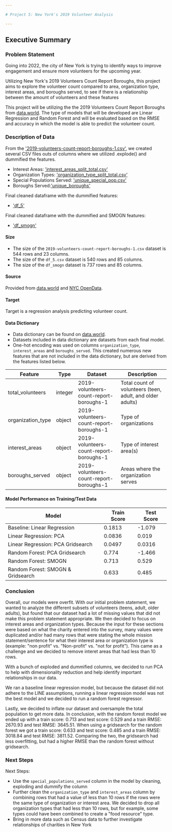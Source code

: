 ```yaml
--- 

# Project 5: New York's 2019 Volunteer Analysis

--- 
```


## Executive Summary


### Problem Statement

Going into 2022, the city of New York is trying to identify ways to improve engagement and ensure more volunteers for the upcoming year. 

Utilizing New York's 2019 Volunteers Count Report Boroughs, this project aims to explore the volunteer count compared to area, organization type, interest areas, and boroughs served, to see if there is a relationship between the amount of volunteers and these features

This project will be utilizing the the 2019 Volunteers Count Report Boroughs from [data.world](https://data.world/city-of-ny/yunp-vs8g/workspace/file?filename=2019-volunteers-count-report-boroughs-1.csv).
The type of models that will be developed are Linear Regression and Random Forest and will be evaluated based on the RMSE and accuracy in which the model is able to predict the volunteer count.

### Description of Data

From the ['2019-volunteers-count-report-boroughs-1.csv'](../datasets/2019-volunteers-count-report-boroughs-1.csv), we created several CSV files outs of columns where we utilized .explode() and dummified the features.

- Interest Areas: ['interest_areas_split_total.csv'](../datasets/interest_areas_split_total.csv)
- Organization Types: ['organization_type_split_total.csv'](../datasets/organization_type_split_total.csv)
- Special Populations Served: ['unique_special_pop.csv'](../datasets/unique_special_pop.csv)
- Boroughs Served:['unique_boroughs'](../datasets/unique_boroughs.csv)

Final cleaned dataframe with the dummified features:

- ['df_5'](../datasets/df_5.csv)

Final cleaned dataframe with the dummified and SMOGN features:
- ['df_smogn'](../datasets/df_smogn.csv)

#### Size
- The size of the `2019-volunteers-count-report-boroughs-1.csv` dataset is 544 rows and 23 columns.
- The size of the `df_5.csv` dataset is 540 rows and 85 columns.
- The size of the `df_smogn` dataset is 737 rows and 85 columns.

#### Source
Provided from [data.world](https://data.world/city-of-ny/yunp-vs8g/workspace/file?filename=2019-volunteers-count-report-boroughs-1.csv) and [NYC OpenData](https://data.cityofnewyork.us/Social-Services/2019-Volunteers-Count-Report-Neighborhoods/72r6-mtgs).

#### Target
Target is a regression analysis predicting volunteer count.

#### Data Dictionary
- Data dictionary can be found on [data.world](https://data.world/city-of-ny/yunp-vs8g/workspace/data-dictionary).
- Datasets included in data dictionary are datasets from each final model.
- One-hot encoding was used on columns `organization_type`, `interest_areas` and `boroughs_served`. This created numerous new features that are not included in the data dictionary, but are derived from the features listed below.

|Feature|Type|Dataset|Description|
|---|---|---|---|
|total_volunteers|integer|2019-volunteers-count-report-boroughs-1|Total count of volunteers (teen, adult, and older adults)|
|organization_type|object|2019-volunteers-count-report-boroughs-1|Type of organizations|
|interest_areas|object|2019-volunteers-count-report-boroughs-1|Type of interest area(s)|
|boroughs_served|object|2019-volunteers-count-report-boroughs-1|Areas where the organization serves|

#### Model Performance on Training/Test Data
|Model|Train Score|Test Score|
|---|---|---|
|Baseline: Linear Regression|0.1813|-1.079|
|Linear Regression: PCA|0.0836|0.019|
|Linear Regression: PCA Gridsearch|0.0497|0.0316|
|Random Forest: PCA Gridsearch|0.774|-1.466|
|Random Forest: SMOGN|0.713|0.529|
|Random Forest: SMOGN & Gridsearch|0.633|0.485|

### Conclusion
Overall, our models were overfit. With our initial problem statement, we wanted to analyze the different subsets of volunteers (teens, adult, older adults), but found that our dataset had a lot of missing values that did not make this problem statement appropriate. We then decided to focus on interest areas and organization types. Because the input for these sections were based on what the charity entered into the survey, many values were duplicated and/or had many rows that were stating the whole mission statement/sentence for what their interest area or organization type is (example: "non profit" vs. "Non-profit" vs. "not for profit"). This came as a challenge and we decided to remove interet areas that had less than 10 rows. 

With a bunch of exploded and dummified columns, we decided to run PCA to help with dimensionality reduction and help identify important relationships in our data.

We ran a baseline linear regression model, but because the dataset did not adhere to the LINE assumptions, running a linear regression model was not the best model and we decided to run a random forest regressor.

Lastly, we decided to inflate our dataset and oversample the total population to get more data. In conclusion, with the random forest model we ended up with a train score: 0.713 and test score: 0.529 and a train RMSE: 2670.93 and test RMSE: 3645.51. When using a gridsearch for the random forest we got a train score: 0.633 and test score: 0.485 and a train RMSE: 3018.84 and test RMSE: 3811.52. Comparing the two, the gridsearch had less overfitting, but had a higher RMSE than the random forest without gridsearch.

### Next Steps
Next Steps:
- Use the `special_populations_served` column in the model by cleaning, exploding and dummify the column
- Further clean the `organization_type` and `interest_areas` column by combining rows that had a value of less than 10 rows if the rows were the same type of organization or interest area. We decided to drop all organization types that had less than 10 rows, but for example, some types could have been combined to create a "food resource" type.
- Bring in more data such as Census data to further investigate relationships of charities in New York